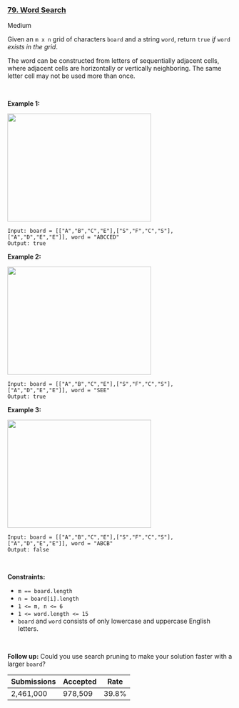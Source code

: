 ### [79. Word Search](https://leetcode.com/problems/word-search/)

Medium

Given an `` m x n `` grid of characters `` board `` and a string `` word ``, return `` true `` _if_ `` word `` _exists in the grid_.

The word can be constructed from letters of sequentially adjacent cells, where adjacent cells are horizontally or vertically neighboring. The same letter cell may not be used more than once.

 

__Example 1:__

<img alt="" src="https://assets.leetcode.com/uploads/2020/11/04/word2.jpg" style="width: 322px; height: 242px;"/>

```
Input: board = [["A","B","C","E"],["S","F","C","S"],["A","D","E","E"]], word = "ABCCED"
Output: true
```

__Example 2:__

<img alt="" src="https://assets.leetcode.com/uploads/2020/11/04/word-1.jpg" style="width: 322px; height: 242px;"/>

```
Input: board = [["A","B","C","E"],["S","F","C","S"],["A","D","E","E"]], word = "SEE"
Output: true
```

__Example 3:__

<img alt="" src="https://assets.leetcode.com/uploads/2020/10/15/word3.jpg" style="width: 322px; height: 242px;"/>

```
Input: board = [["A","B","C","E"],["S","F","C","S"],["A","D","E","E"]], word = "ABCB"
Output: false
```

 

__Constraints:__

*   `` m == board.length ``
*   `` n = board[i].length ``
*   `` 1 <= m, n <= 6 ``
*   `` 1 <= word.length <= 15 ``
*   `` board `` and `` word `` consists of only lowercase and uppercase English letters.

 

__Follow up:__ Could you use search pruning to make your solution faster with a larger `` board ``?

| Submissions    | Accepted     | Rate   |
| -------------- | ------------ | ------ |
| 2,461,000 | 978,509 | 39.8% |